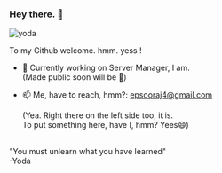 ### Hey there. 👋

![yoda](https://media.giphy.com/media/3ohuAxV0DfcLTxVh6w/giphy.gif?cid=ecf05e474hmuo2z8zl9322mrvxz1204duqxigap77mtnkdkh&rid=giphy.gif&ct=g)

To my Github welcome. hmm. yess !

- 🔭 Currently working on Server Manager, I am. <br /> (Made public soon will be :metal:)
<!-- - 🌱 Learning more Nodejs and Reactjs, I am. -->
- 📫 Me, have to reach, hmm?: [epsooraj4@gmail.com](mailto:epsooraj4@gmail.com)

     (Yea. Right there on the left side too, it is.<br />To put something here, have I, hmm?  Yees😄)

<br />
"You must unlearn what you have learned" <br />
-Yoda
<!--
**epsooraj/epsooraj** is a ✨ _special_ ✨ repository because its `README.md` (this file) appears on your GitHub profile.

To my page welcome.  Yes, hmmm.

- 🔭 Currently working on python, I am.
- 🌱 I’m currently learning ...
- 👯 I’m looking to collaborate on ...
- 🤔 I’m looking for help with ...
- 💬 Ask me about ...
- 📫 How to reach me: ...
- 😄 Pronouns: ...
- ⚡ Fun fact: ...
-->
 
